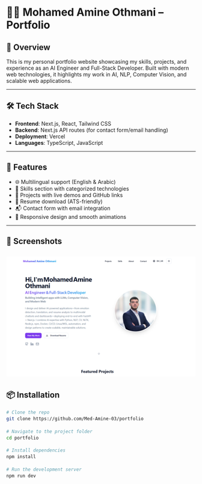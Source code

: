 # 👨‍💻 Mohamed Amine Othmani – Portfolio

## 🚀 Overview

This is my personal portfolio website showcasing my skills, projects, and experience as an AI Engineer and Full-Stack Developer. Built with modern web technologies, it highlights my work in AI, NLP, Computer Vision, and scalable web applications.

---

## 🛠️ Tech Stack

- **Frontend**: Next.js, React, Tailwind CSS  
- **Backend**: Next.js API routes (for contact form/email handling)  
- **Deployment**: Vercel  
- **Languages**: TypeScript, JavaScript

---

## 📁 Features

- 🌐 Multilingual support (English & Arabic)  
- 🧠 Skills section with categorized technologies  
- 📂 Projects with live demos and GitHub links  
- 📄 Resume download (ATS-friendly)  
- 📬 Contact form with email integration  
- 🎨 Responsive design and smooth animations

---

## 📸 Screenshots

![alt text](image.png)
---

## 📦 Installation

```bash
# Clone the repo
git clone https://github.com/Med-Amine-03/portfolio

# Navigate to the project folder
cd portfolio

# Install dependencies
npm install

# Run the development server
npm run dev
